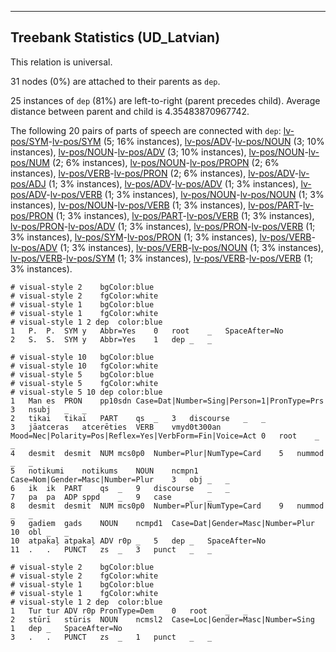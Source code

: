 

--------------------------------------------------------------------------------

## Treebank Statistics (UD_Latvian)

This relation is universal.

31 nodes (0%) are attached to their parents as `dep`.

25 instances of `dep` (81%) are left-to-right (parent precedes child).
Average distance between parent and child is 4.35483870967742.

The following 20 pairs of parts of speech are connected with `dep`: [lv-pos/SYM]()-[lv-pos/SYM]() (5; 16% instances), [lv-pos/ADV]()-[lv-pos/NOUN]() (3; 10% instances), [lv-pos/NOUN]()-[lv-pos/ADV]() (3; 10% instances), [lv-pos/NOUN]()-[lv-pos/NUM]() (2; 6% instances), [lv-pos/NOUN]()-[lv-pos/PROPN]() (2; 6% instances), [lv-pos/VERB]()-[lv-pos/PRON]() (2; 6% instances), [lv-pos/ADV]()-[lv-pos/ADJ]() (1; 3% instances), [lv-pos/ADV]()-[lv-pos/ADV]() (1; 3% instances), [lv-pos/ADV]()-[lv-pos/VERB]() (1; 3% instances), [lv-pos/NOUN]()-[lv-pos/NOUN]() (1; 3% instances), [lv-pos/NOUN]()-[lv-pos/VERB]() (1; 3% instances), [lv-pos/PART]()-[lv-pos/PRON]() (1; 3% instances), [lv-pos/PART]()-[lv-pos/VERB]() (1; 3% instances), [lv-pos/PRON]()-[lv-pos/ADV]() (1; 3% instances), [lv-pos/PRON]()-[lv-pos/VERB]() (1; 3% instances), [lv-pos/SYM]()-[lv-pos/PRON]() (1; 3% instances), [lv-pos/VERB]()-[lv-pos/ADV]() (1; 3% instances), [lv-pos/VERB]()-[lv-pos/NOUN]() (1; 3% instances), [lv-pos/VERB]()-[lv-pos/SYM]() (1; 3% instances), [lv-pos/VERB]()-[lv-pos/VERB]() (1; 3% instances).


~~~ conllu
# visual-style 2	bgColor:blue
# visual-style 2	fgColor:white
# visual-style 1	bgColor:blue
# visual-style 1	fgColor:white
# visual-style 1 2 dep	color:blue
1	P.	P.	SYM	y	Abbr=Yes	0	root	_	SpaceAfter=No
2	S.	S.	SYM	y	Abbr=Yes	1	dep	_	_

~~~


~~~ conllu
# visual-style 10	bgColor:blue
# visual-style 10	fgColor:white
# visual-style 5	bgColor:blue
# visual-style 5	fgColor:white
# visual-style 5 10 dep	color:blue
1	Man	es	PRON	pp10sdn	Case=Dat|Number=Sing|Person=1|PronType=Prs	3	nsubj	_	_
2	tikai	tikai	PART	qs	_	3	discourse	_	_
3	jāatceras	atcerēties	VERB	vmyd0t300an	Mood=Nec|Polarity=Pos|Reflex=Yes|VerbForm=Fin|Voice=Act	0	root	_	_
4	desmit	desmit	NUM	mcs0p0	Number=Plur|NumType=Card	5	nummod	_	_
5	notikumi	notikums	NOUN	ncmpn1	Case=Nom|Gender=Masc|Number=Plur	3	obj	_	_
6	ik	ik	PART	qs	_	9	discourse	_	_
7	pa	pa	ADP	sppd	_	9	case	_	_
8	desmit	desmit	NUM	mcs0p0	Number=Plur|NumType=Card	9	nummod	_	_
9	gadiem	gads	NOUN	ncmpd1	Case=Dat|Gender=Masc|Number=Plur	10	obl	_	_
10	atpakaļ	atpakaļ	ADV	r0p	_	5	dep	_	SpaceAfter=No
11	.	.	PUNCT	zs	_	3	punct	_	_

~~~


~~~ conllu
# visual-style 2	bgColor:blue
# visual-style 2	fgColor:white
# visual-style 1	bgColor:blue
# visual-style 1	fgColor:white
# visual-style 1 2 dep	color:blue
1	Tur	tur	ADV	r0p	PronType=Dem	0	root	_	_
2	stūrī	stūris	NOUN	ncmsl2	Case=Loc|Gender=Masc|Number=Sing	1	dep	_	SpaceAfter=No
3	.	.	PUNCT	zs	_	1	punct	_	_

~~~


